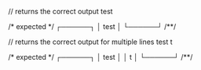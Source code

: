 // returns the correct output
test

/* expected */
┌──────┐
│ test │
└──────┘
/**/

// returns the correct output for multiple lines
test
t

/* expected */
┌──────┐
│ test │
│ t    │
└──────┘
/**/